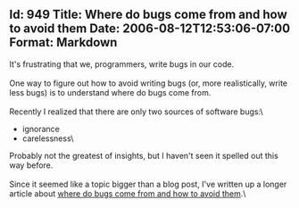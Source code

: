 Id: 949
Title: Where do bugs come from and how to avoid them
Date: 2006-08-12T12:53:06-07:00
Format: Markdown
--------------
It's frustrating that we, programmers, write bugs in our code.\
\
One way to figure out how to avoid writing bugs (or, more realistically,
write less bugs) is to understand where do bugs come from.\
\
Recently I realized that there are only two sources of software bugs:\

-   ignorance
-   carelessness\

Probably not the greatest of insights, but I haven't seen it spelled out
this way before.\
\
Since it seemed like a topic bigger than a blog post, I've written up a
longer article about [where do bugs come from and how to avoid
them](/articles/sourceOfBugs.html).\

